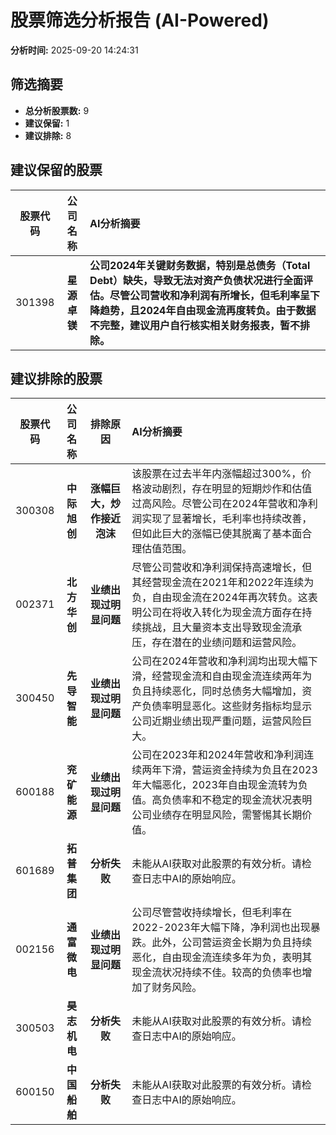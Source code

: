 # 股票筛选分析报告 (AI-Powered)

**分析时间:** 2025-09-20 14:24:31

## 筛选摘要

- **总分析股票数:** 9
- **建议保留:** 1
- **建议排除:** 8

## 建议保留的股票

| 股票代码 | 公司名称 | AI分析摘要 |
|:---:|:---:|:---|
| 301398 | **星源卓镁** | **公司2024年关键财务数据，特别是总债务（Total Debt）缺失，导致无法对资产负债状况进行全面评估。尽管公司营收和净利润有所增长，但毛利率呈下降趋势，且2024年自由现金流再度转负。由于数据不完整，建议用户自行核实相关财务报表，暂不排除。** |

## 建议排除的股票

| 股票代码 | 公司名称 | 排除原因 | AI分析摘要 |
|:---:|:---:|:---:|:---|
| 300308 | **中际旭创** | **涨幅巨大，炒作接近泡沫** | 该股票在过去半年内涨幅超过300%，价格波动剧烈，存在明显的短期炒作和估值过高风险。尽管公司在2024年营收和净利润实现了显著增长，毛利率也持续改善，但如此巨大的涨幅已使其脱离了基本面合理估值范围。 |
| 002371 | **北方华创** | **业绩出现过明显问题** | 尽管公司营收和净利润保持高速增长，但其经营现金流在2021年和2022年连续为负，自由现金流在2024年再次转负。这表明公司在将收入转化为现金流方面存在持续挑战，且大量资本支出导致现金流承压，存在潜在的业绩问题和运营风险。 |
| 300450 | **先导智能** | **业绩出现过明显问题** | 公司在2024年营收和净利润均出现大幅下滑，经营现金流和自由现金流连续两年为负且持续恶化，同时总债务大幅增加，资产负债率明显恶化。这些财务指标均显示公司近期业绩出现严重问题，运营风险巨大。 |
| 600188 | **兖矿能源** | **业绩出现过明显问题** | 公司在2023年和2024年营收和净利润连续两年下滑，营运资金持续为负且在2023年大幅恶化，2023年自由现金流转为负值。高负债率和不稳定的现金流状况表明公司业绩存在明显风险，需警惕其长期价值。 |
| 601689 | **拓普集团** | **分析失败** | 未能从AI获取对此股票的有效分析。请检查日志中AI的原始响应。 |
| 002156 | **通富微电** | **业绩出现过明显问题** | 公司尽管营收持续增长，但毛利率在2022-2023年大幅下降，净利润也出现暴跌。此外，公司营运资金长期为负且持续恶化，自由现金流连续多年为负，表明其现金流状况持续不佳。较高的负债率也增加了财务风险。 |
| 300503 | **昊志机电** | **分析失败** | 未能从AI获取对此股票的有效分析。请检查日志中AI的原始响应。 |
| 600150 | **中国船舶** | **分析失败** | 未能从AI获取对此股票的有效分析。请检查日志中AI的原始响应。 |
